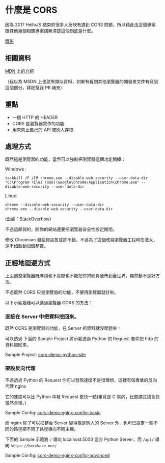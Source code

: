 # 什麼是 CORS

因為 2017 HelloJS 結束前很多人反映有遇到 CORS 問題，所以藉此由這個專案跟其他幾個相關專案講解清楚這個到底是什麼。

[錄影](https://www.youtube.com/watch?v=9XRX8uAYgKA)

## 相關資料

[MDN 上的介紹](https://developer.mozilla.org/zh-TW/docs/Web/HTTP/Access_control_CORS)

（我以為 MSDN 上也該有類似資料，如果有看到其他瀏覽器的開發者文件有寫到這個部分，拜託幫我 PR 補充）

## 重點

- 一個 HTTP 的 HEADER 
- CORS 是瀏覽器實作的功能
- 用來防止自己的 API 被別人存取

## 處理方式

既然這是瀏覽器的功能，當然可以強制把瀏覽器這個功能關掉：

Windows :
```
taskkill /F /IM chrome.exe --disable-web-security --user-data-dir
"C:\Program Files (x86)\Google\Chrome\Application\chrome.exe" --disable-web-security --user-data-dir
```

Linux: 
```
chrome --disable-web-security --user-data-dir
chrome.exe --disable-web-security --user-data-dir
```

(出處：[StackOverflow](https://stackoverflow.com/questions/3102819/disable-same-origin-policy-in-chrome))

不過這頗弱的，開你的網站還要把瀏覽器安全性設定關閉。

修改 Chromium 發給你朋友或許不錯，不過為了這個改寫瀏覽器工程時在浩大，還不如啟動加個參數。

## 正經地迴避方式

上面調整瀏覽器既麻煩也不實際也不能把你的網頁發佈到全世界，顯然都不是好方法。

不過既然 CORS 只是瀏覽器的功能，不要用瀏覽器就好啦。

以下示範幾種可以逃過瀏覽器 CORS 的方法：

### 直接在 Server 中把資料挖回來。

既然 CORS 是瀏覽器的功能，在 Server 抓資料就沒問題啦！

可以透過 下面的 Sample Project 將示範透過 Python 的 Request 套件把 http 的資料抓回來。

Sample Project: [cors-demo-python-site](https://github.com/dd-han/cors-demo-python-site)

### 架設反向代理

不過透過 Python 的 Request 你可以發現速度不是很理想，這裡有個專業的反向代理 nginx

它的速度可以比 Python 中發 Request 更快一點(畢竟是 C 寫的，比直譯式語言快當然合理。)

Sample Config: [cors-demo-nginx-config-basic](https://github.com/dd-han/cors-demo-nginx-config/blob/master/reverse-proxy-basic.site)

而 nginx 除了可以把整台 Server 變得像是別人的 Server 外，也可已設定一些不同的路徑把不同了路徑導向不同主機。

下面的 Sample 示範將 `/` 導向 localhost:5000 這台 Python Server，而 `/api/` 導向 `https://harekaze.moe/`

Sample Config: [cors-demo-nginx-config-advanced](https://github.com/dd-han/cors-demo-nginx-config/blob/master/reverse-proxy-advanced.site)


